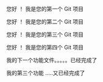 您好 ！ 我是您的第一个 Git 项目

您好 ！ 我是您的第二个 Git 项目

您好 ！ 我是您的第三个 Git 项目

您好 ！ 我是您的第四个 Git 项目

我的下一个功能文件。。。。。已经完成了

我的第三个功能 .....又已经完成了